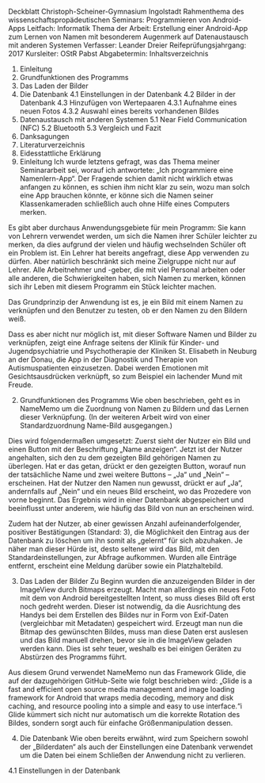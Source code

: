 Deckblatt
Christoph-Scheiner-Gymnasium Ingolstadt
Rahmenthema des wissenschaftspropädeutischen Seminars: Programmieren von Android-Apps
Leitfach: Informatik
Thema der Arbeit: Erstellung einer Android-App zum Lernen von Namen mit besonderem Augenmerk auf Datenaustausch mit anderen Systemen
Verfasser: Leander Dreier
Reifeprüfungsjahrgang: 2017
Kursleiter: OStR Pabst
Abgabetermin: 
Inhaltsverzeichnis
1.	Einleitung
2.	Grundfunktionen des Programms
3.	Das Laden der Bilder
4.	Die Datenbank
4.1	Einstellungen in der Datenbank
4.2	Bilder in der Datenbank
4.3	Hinzufügen von Wertepaaren
4.3.1	Aufnahme eines neuen Fotos
4.3.2	Auswahl eines bereits vorhandenen Bildes
5.	Datenaustausch mit anderen Systemen
5.1	Near Field Communication (NFC)
5.2	Bluetooth
5.3	Vergleich und Fazit
6.	Danksagungen
7.	Literaturverzeichnis
8.	Eidesstattliche Erklärung
1. Einleitung
Ich wurde letztens gefragt, was das Thema meiner Seminararbeit sei, worauf ich antwortete: „Ich programmiere eine Namenlern-App“. Der Fragende schien damit nicht wirklich etwas anfangen zu können, es schien ihm nicht klar zu sein, wozu man solch eine App brauchen könnte, er könne sich die Namen seiner Klassenkameraden schließlich auch ohne Hilfe eines Computers merken.

Es gibt aber durchaus Anwendungsgebiete für mein Programm: Sie kann von Lehrern verwendet werden, um sich die Namen ihrer Schüler leichter zu merken, da dies aufgrund der vielen und häufig wechselnden Schüler oft ein Problem ist. Ein Lehrer hat bereits angefragt, diese App verwenden zu dürfen. Aber natürlich beschränkt sich meine Zielgruppe nicht nur auf Lehrer. Alle Arbeitnehmer und -geber, die mit viel Personal arbeiten oder alle anderen, die Schwierigkeiten haben, sich Namen zu merken, können sich ihr Leben mit diesem Programm ein Stück leichter machen. 

Das Grundprinzip der Anwendung ist es, je ein Bild mit einem Namen zu verknüpfen und den Benutzer zu testen, ob er den Namen zu den Bildern weiß.

Dass es aber nicht nur möglich ist, mit dieser Software Namen und Bilder zu verknüpfen, zeigt eine Anfrage seitens der Klinik für Kinder- und Jugendpsychiatrie und Psychotherapie der Kliniken St. Elisabeth in Neuburg an der Donau, die App in der Diagnostik und Therapie von Autismuspatienten einzusetzen. Dabei werden Emotionen mit Gesichtsausdrücken verknüpft, so zum Beispiel ein lachender Mund mit Freude.

2. Grundfunktionen des Programms
Wie oben beschrieben, geht es in NameMemo um die Zuordnung von Namen zu Bildern und das Lernen dieser Verknüpfung. (In der weiteren Arbeit wird von einer Standardzuordnung Name-Bild ausgegangen.)

Dies wird folgendermaßen umgesetzt: Zuerst sieht der Nutzer ein Bild und einen Button mit der Beschriftung „Name anzeigen“. Jetzt ist der Nutzer angehalten, sich den zu dem gezeigten Bild gehörigen Namen zu überlegen. Hat er das getan, drückt er den gezeigten Button, worauf nun der tatsächliche Name und zwei weitere Buttons – „Ja“ und „Nein“ – erscheinen. Hat der Nutzer den Namen nun gewusst, drückt er auf „Ja“, andernfalls auf „Nein“ und ein neues Bild erscheint, wo das Prozedere von vorne beginnt. Das Ergebnis wird in einer Datenbank abgespeichert und beeinflusst unter anderem, wie häufig das Bild von nun an erscheinen wird.

Zudem hat der Nutzer, ab einer gewissen Anzahl aufeinanderfolgender, positiver Bestätigungen (Standard: 3), die Möglichkeit den Eintrag aus der Datenbank zu löschen um ihn somit als „gelernt“ für sich abzuhaken. Je näher man dieser Hürde ist, desto seltener wird das Bild, mit den Standardeinstellungen, zur Abfrage aufkommen. Wurden alle Einträge entfernt, erscheint eine Meldung darüber sowie ein Platzhaltebild.

3. Das Laden der Bilder
Zu Beginn wurden die anzuzeigenden Bilder in der ImageView durch Bitmaps erzeugt. Macht man allerdings ein neues Foto mit dem von Android bereitgestellten Intent, so muss dieses Bild oft erst noch gedreht werden. Dieser ist notwendig, da die Ausrichtung des Handys bei dem Erstellen des Bildes nur in Form von Exif-Daten (vergleichbar mit Metadaten) gespeichert wird. Erzeugt man nun die Bitmap des gewünschten Bildes, muss man diese Daten erst auslesen und das Bild manuell drehen, bevor sie in die ImageView geladen werden kann. Dies ist sehr teuer, weshalb es bei einigen Geräten zu Abstürzen des Programms führt.

Aus diesem Grund verwendet NameMemo nun das Framework Glide, die auf der dazugehörigen GitHub-Seite wie folgt beschrieben wird: „Glide is a fast and efficient open source media management and image loading framework for Android that wraps media decoding, memory and disk caching, and resource pooling into a simple and easy to use interface.“i Glide kümmert sich nicht nur automatisch um die korrekte Rotation des Bildes, sondern sorgt auch für einfache Größenmanipulation dessen.

4. Die Datenbank
Wie oben bereits erwähnt, wird zum Speichern sowohl der „Bilderdaten“ als auch der Einstellungen eine Datenbank verwendet um die Daten bei einem Schließen der Anwendung nicht zu verlieren.

4.1 Einstellungen in der Datenbank
